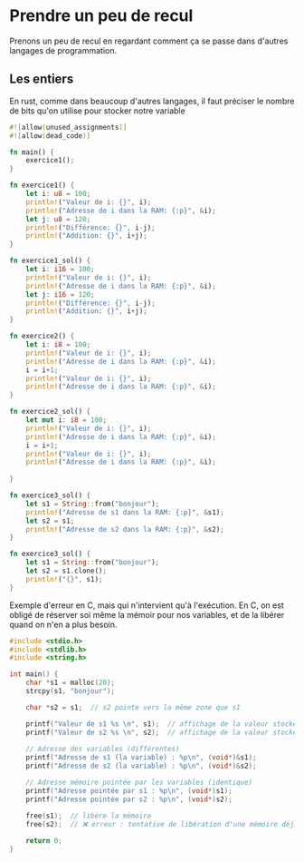 # Prendre un peu de recul

Prenons un peu de recul en regardant comment ça se passe dans d'autres langages de programmation.

## Les entiers

En rust, comme dans beaucoup d'autres langages, il faut préciser le nombre de bits qu'on utilise pour stocker notre variable



```rust
#![allow(unused_assignments)]
#![allow(dead_code)]

fn main() {
    exercice1();
}

fn exercice1() {
    let i: u8 = 100;
    println!("Valeur de i: {}", i);
    println!("Adresse de i dans la RAM: {:p}", &i);
    let j: u8 = 120;
    println!("Différence: {}", i-j);
    println!("Addition: {}", i+j);
}

fn exercice1_sol() {
    let i: i16 = 100;
    println!("Valeur de i: {}", i);
    println!("Adresse de i dans la RAM: {:p}", &i);
    let j: i16 = 120;
    println!("Différence: {}", i-j);
    println!("Addition: {}", i+j);
}

fn exercice2() {
    let i: i8 = 100;
    println!("Valeur de i: {}", i);
    println!("Adresse de i dans la RAM: {:p}", &i);
    i = i+1;
    println!("Valeur de i: {}", i);
    println!("Adresse de i dans la RAM: {:p}", &i);
}

fn exercice2_sol() {
    let mut i: i8 = 100;
    println!("Valeur de i: {}", i);
    println!("Adresse de i dans la RAM: {:p}", &i);
    i = i+1;
    println!("Valeur de i: {}", i);
    println!("Adresse de i dans la RAM: {:p}", &i);
    
}

fn exercice3_sol() {
    let s1 = String::from("bonjour");
    println!("Adresse de s1 dans la RAM: {:p}", &s1);
    let s2 = s1;
    println!("Adresse de s2 dans la RAM: {:p}", &s2);
}

fn exercice3_sol() {
    let s1 = String::from("bonjour");
    let s2 = s1.clone();
    println!("{}", s1);
}
```


Exemple d'erreur en C, mais qui n'intervient qu'à l'exécution.
En C, on est obligé de réserver soi même la mémoir pour nos variables, et de la libérer quand on n'en a plus besoin.

```c
#include <stdio.h>
#include <stdlib.h>
#include <string.h>

int main() {
    char *s1 = malloc(20);
    strcpy(s1, "bonjour");

    char *s2 = s1;  // s2 pointe vers la même zone que s1

    printf("Valeur de s1 %s \n", s1);  // affichage de la valeur stockée par s1
    printf("Valeur de s2 %s \n", s2);  // affichage de la valeur stockée par s2
    
    // Adresse des variables (différentes)
    printf("Adresse de s1 (la variable) : %p\n", (void*)&s1);
    printf("Adresse de s2 (la variable) : %p\n", (void*)&s2);

    // Adresse mémoire pointée par les variables (identique)
    printf("Adresse pointée par s1 : %p\n", (void*)s1);
    printf("Adresse pointée par s2 : %p\n", (void*)s2);

    free(s1);  // libère la mémoire
    free(s2);  // ❌ erreur : tentative de libération d'une mémoire déjà libérée
    
    return 0;
}
```
